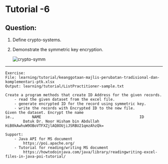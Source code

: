 # Tutorial -6

## Question:

1.	Define crypto-systems.

2.	Demonstrate the symmetric key encryption.

	![crypto-symm](https://github.com/kimapu/mybcd-2202/blob/master/mybcd-2202/src/learning/tutorial/media/crypto-symm.png)
	
---
	Exercise:
	File: learning/tutorial/keanggotaan-majlis-perubatan-tradisional-dan-komplementari-ptk.xlsx
	Output: learning/tutorial/ListPractitioner-sample.txt	
	
	Create a program methods that create ID Address for the given records.
		- read the given dataset from the excel file.
		- generate encrypted ID for the record using symmetric key.
		- write the records with Encrypted ID to the new file.
	Given the dataset. Encrypt the name
	ie., 		NAME											ID
	 		Datuk Dr. Noor Hisham bin Abdullah				HiB0kAwhuW9OBoVTFXZjlAQ8OUjiJSRBU21qmzAhzQk=
	
	Support:
		- Java API for MS document
			https://poi.apache.org/
		- Tutorial for reading/writing MS document
	 		https://howtodoinjava.com/java/library/readingwriting-excel-files-in-java-poi-tutorial/